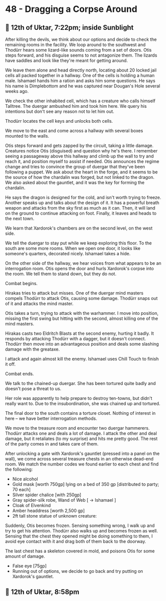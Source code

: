 # 48 - Dragging a Corpse Around

## 📅 12th of Uktar, 7:22pm; inside Sunblight

After killing the devils, we think about our options and decide to check the remaining rooms in the facility. We loop around to the southwest and Thodürr hears some lizard-like sounds coming from a set of doors. Otis steps forward, and his disguise seems to not antagonize them. The lizards have saddles and look like they're meant for getting around.

We leave them alone and head directly north, locating about 20 locked jail cells all packed together in a hallway. One of the cells is holding a human male. Ishamael hands him a ration and asks him some questions. He says his name is Dimplebottom and he was captured near Dougan's Hole several weeks ago.

We check the other inhabited cell, which has a creature who calls himself Talltree. The duergar ambushed him and took him here. We query his intentions but don't see any reason not to let him out.

Thodürr locates the cell keys and unlocks both cells.

We move to the east and come across a hallway with several boxes mounted to the walls.

Otis steps forward and gets zapped by the circuit, taking a little damage. Creatures notice Otis (disguised) and question why he's there. I remember seeing a passageway above this hallway and climb up the wall to try and reach it, and position myself to assist if needed. Otis announces the regime change and tries to convince the group of duergar that they've been following a puppet. We ask about the heart in the forge, and it seems to be the source of how the chardalin was forged, but not linked to the dragon. We also asked about the gauntlet, and it was the key for forming the chardalin.

He says the dragon is designed for the cold, and isn't worth trying to freeze. Another speaks up and talks about the design of it. It has a powerful breath weapon and attacks from the sky first as much as it can. Then, it will land on the ground to continue attacking on foot. Finally, it leaves and heads to the next town.

We learn that Xardorok's chambers are on the second level, on the west side.

We tell the duergar to stay put while we keep exploring this floor. To the south are some more rooms. When we open one door, it looks like someone's quarters, decorated nicely. Ishamael takes a hide.

On the other side of the hallway, we hear voices from what appears to be an interrogation room. Otis opens the door and hurls Xardorok's corpse into the room. We tell them to stand down, but they do not.

Combat begins.

Hirakas tries to attack but misses. One of the duergar mind masters compels Thodürr to attack Otis, causing some damage. Thodürr snaps out of it and attacks the mind master.

Otis takes a turn, trying to attack with the warhammer. I move into position, missing the first swing but hitting with the second, almost killing one of the mind masters.

Hirakas casts two Eldritch Blasts at the second enemy, hurting it badly. It responds by attacking Thodürr with a dagger, but it doesn't connect. Thodürr then move into an advantageous position and deals some slashing damage with the greataxe.

I attack and again almost kill the enemy. Ishamael uses Chill Touch to finish it off.

Combat ends.

We talk to the chained-up duergar. She has been tortured quite badly and doesn't pose a threat to us.

Her role was apparently to help prepare to destroy ten-towns, but didn't really want to. Due to the insubordination, she was chained up and tortured.

The final door to the south contains a torture closet. Nothing of interest in here – we have better interrogation methods.

We move to the treasure room and encounter two duergar hammerers. Thodürr attacks one and deals a lot of damage. I attack the other and deal damage, but it retaliates (to my surprise) and hits me pretty good. The rest of the party comes in and takes care of them.

After unlocking a gate with Xardorok's gauntlet (pressed into a panel on the wall), we come across several treasure chests in an otherwise dead-end room. We match the number codes we found earlier to each chest and find the following:

- Nice alcohol
- Gold mask [worth 750gp] lying on a bed of 350 gp [distributed to party; 70 each]
- Silver spider chalice [with 250gp]
- Gray spider-silk robe, Wand of Web [ → Ishamael ]
- Cloak of Elvenkind
- Amber headdress [worth 2,500 gp]
- 2ft tall stone statue of unknown creature:

Suddenly, Otis becomes frozen. Sensing something wrong, I walk up and try to get his attention. Thodürr also walks up and becomes frozen as well. Sensing that the chest they opened might be doing something to them, I avoid eye contact with it and drag both of them back to the doorway.

The last chest has a skeleton covered in mold, and poisons Otis for some amount of damage.

- False eye [75gp]
- Running out of options, we decide to go back and try putting on Xardorok's gauntlet.

## 📅 12th of Uktar, 8:58pm
